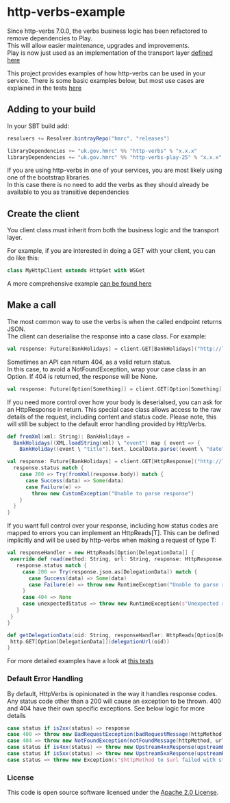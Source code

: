 
# http-verbs-example

Since http-verbs 7.0.0, the verbs business logic has been refactored to remove dependencies to Play.  
This will allow easier maintenance, upgrades and improvements.  
Play is now just used as an implementation of the transport layer [defined here](https://github.com/hmrc/http-core/blob/master/src/main/scala/uk/gov/hmrc/http/HttpTransport.scala)

This project provides examples of how http-verbs can be used in your service.
There is some basic examples below, but most use cases are explained in the tests [here](https://github.com/hmrc/http-verbs-example/blob/master/src/test/scala/uk/gov/hmrc/http)

## Adding to your build

In your SBT build add:

```scala
resolvers += Resolver.bintrayRepo("hmrc", "releases")

libraryDependencies += "uk.gov.hmrc" %% "http-verbs" % "x.x.x"
libraryDependencies += "uk.gov.hmrc" %% "http-verbs-play-25" % "x.x.x"
```

If you are using http-verbs in one of your services, you are most likely using one of the bootstrap libraries.  
In this case there is no need to add the verbs as they should already be available to you as transitive dependencies

## Create the client

You client class must inherit from both the business logic and the transport layer.

For example, if you are interested in doing a GET with your client, you can do like this:
```scala
class MyHttpClient extends HttpGet with WSGet
```

A more comprehensive example [can be found here](https://github.com/hmrc/http-verbs-example/blob/master/src/test/scala/uk/gov/hmrc/http/MyHttpClient.scala) 

## Make a call

The most common way to use the verbs is when the called endpoint returns JSON.  
The client can deserialise the response into a case class. For example:
```scala
val response: Future[BankHolidays] = client.GET[BankHolidays]("http://localhost/bank-holidays.json")
```

Sometimes an API can return 404, as a valid return status.  
In this case, to avoid a NotFoundException, wrap your case class in an Option. If 404 is returned, the response will be None.
```scala
val response: Future[Option[Something]] = client.GET[Option[Something]]("http://localhost/404.json")
```

If you need more control over how your body is deserialsed, you can ask for an HttpResponse in return. This special case class allows access to the raw details of the request, including content and status code. Please note, this will still be subject to the default error handling provided by HttpVerbs.
```scala
def fromXml(xml: String): BankHolidays =
  BankHolidays((XML.loadString(xml) \ "event") map { event => {
    BankHoliday((event \ "title").text, LocalDate.parse((event \ "date").text)) }})

val response: Future[BankHolidays] = client.GET[HttpResponse]("http://localhost/bank-holidays.xml").map { response =>
  response.status match {
    case 200 => Try(fromXml(response.body)) match {
      case Success(data) => Some(data)
      case Failure(e) =>
        throw new CustomException("Unable to parse response")
    }
  }
}
```

If you want full control over your response, including how status codes are mapped to errors you can implement an HttpReads[T]. This can be defined implicitly and will be used by http-verbs when making a request of type T:

```scala
val responseHandler = new HttpReads[Option[DelegationData]] {
 override def read(method: String, url: String, response: HttpResponse): Option[DelegationData] = {
   response.status match {
     case 200 => Try(response.json.as[DelegationData]) match {
       case Success(data) => Some(data)
       case Failure(e) => throw new RuntimeException("Unable to parse response")
     }
     case 404 => None
     case unexpectedStatus => throw new RuntimeException(s"Unexpected response code '$unexpectedStatus'")
   }
 }
}

def getDelegationData(oid: String, responseHandler: HttpReads[Option[DelegationData]] = responseHandler)(implicit hc: HeaderCarrier): Future[Option[DelegationData]] = {
 http.GET[Option[DelegationData]](delegationUrl(oid))
}
```

For more detailed examples have a look at [this tests](https://github.com/hmrc/http-verbs-example/blob/master/src/test/scala/uk/gov/hmrc/http)

### Default Error Handling

By default, HttpVerbs is opinionated in the way it handles response codes. Any status code other than a 200 will cause an exception to be thrown. 400 and 404 have their own specific exceptions. See below logic for more details

```scala
case status if is2xx(status) => response
case 400 => throw new BadRequestException(badRequestMessage(httpMethod, url, response.body))
case 404 => throw new NotFoundException(notFoundMessage(httpMethod, url, response.body))
case status if is4xx(status) => throw new Upstream4xxResponse(upstreamResponseMessage(httpMethod, url, status, response.body), status, 500, response.allHeaders)
case status if is5xx(status) => throw new Upstream5xxResponse(upstreamResponseMessage(httpMethod, url, status, response.body), status, 502)
case status => throw new Exception(s"$httpMethod to $url failed with status $status. Response body: '${response.body}'")
```

### License

This code is open source software licensed under the [Apache 2.0 License]("http://www.apache.org/licenses/LICENSE-2.0.html").
    
